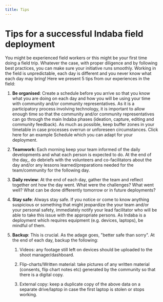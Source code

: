 ```yaml
---
title: Tips
---
```


# Tips for a successful Indaba field deployment 

<Leader>

You might be experienced field workers or this might be your first time doing a field trip. Whatever the case, with proper diligence and by following best practices, you can make sure your initiative runs smoothly. Working in the field is unpredictable, each day is different and you never know what each day may bring! Here we present 5 tips from our experiences in the field: 

</Leader>

1. **Be organised**: Create a schedule before you arrive so that you know what you are doing on each day and how you will be using your time with community and/or community representatives. As it is a participatory process involving technology, it is important to allow enough time so that the community and/or community representatives can go through the main Indaba phases (ideation, capture, editing and community feedback). As much as possible, keep buffer zones in your timetable in case processes overrun or unforeseen circumstances.  Click here for an example Schedule which you can adapt for your deployment. 

2. **Teamwork:** Each morning keep your team informed of the daily developments and what each person is expected to do. At the end of the day,, do debriefs with the volunteers and co-facilitators about the day and/or any lessons learned/preparations needed for the team/community for the following day.

3. **Daily review**: At the end of each day, gather the team and  reflect together ont how the day went. What were the challenges? What went well? What can be done differently tomorrow or in future deployments?

4. **Stay safe**: Always stay safe. If you notice or come to know anything suspicious or something that might jeopardize the your team and/or your personal safety, immediately notify your lead facilitator who will be able to take this issue with the appropriate persons. As Indaba is a deployment which requires equipment (e.g. devices, laptops), be mindful of them. 

5. **Backup**: This is crucial. As the adage goes, "better safe than sorry". At the end of each day, backup the following:

    1. Videos: any footage still left on devices should be uploaded to the shoot manager/dashboard.

    2. Flip-charts/Written material: take pictures of any written material (consents, flip chart notes etc) generated by the community so that there is a digital copy. 

    3. External copy: keep a duplicate copy of the above data on a separate drive/laptop in case the first laptop is stolen or stops working. 